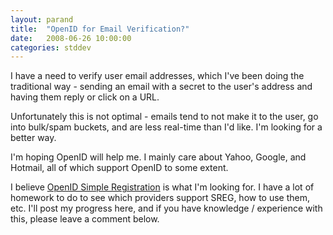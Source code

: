 ```yaml
---
layout: parand
title:  "OpenID for Email Verification?"
date:   2008-06-26 10:00:00
categories: stddev
---
```

I have a need to verify user email addresses, which I've been doing the traditional way - sending an email with a secret to the user's address and having them reply or click on a URL.

Unfortunately this is not optimal - emails tend to not make it to the user, go into bulk/spam buckets, and are less real-time than I'd like. I'm looking for a better way.

I'm hoping OpenID will help me. I mainly care about Yahoo, Google, and Hotmail, all of which support OpenID to some extent.

I believe [OpenID Simple Registration](/web/20101222043330/http://openid.net/specs/openid-simple-registration-extension-1_1-01.html) is what I'm looking for. I have a lot of homework to do to see which providers support SREG, how to use them, etc. I'll post my progress here, and if you have knowledge / experience with this, please leave a comment below.
